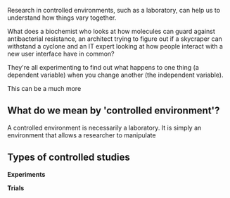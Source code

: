 Research in controlled environments, such as a laboratory, can help us to understand how things vary together.

What does a biochemist who looks at how molecules can guard against antibacterial resistance, an architect trying to figure out if a skycraper can withstand a cyclone and an IT expert looking at how people interact with a new user interface have in common?

They're all experimenting to find out what happens to one thing (a dependent variable) when you change another (the independent variable).

This can be a much more

## What do we mean by 'controlled environment'?

A controlled environment is necessarily a laboratory.  It is simply an environment that allows a researcher to manipulate

## Types of controlled studies

__Experiments__

__Trials__

